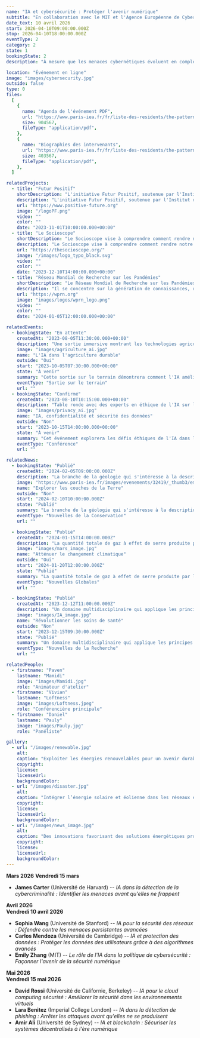 ```yaml
---
name: "IA et cybersécurité : Protéger l'avenir numérique"
subtitle: "En collaboration avec le MIT et l'Agence Européenne de Cybersécurité"
date_text: 10 avril 2026
start: 2026-04-10T09:00:00.000Z
stop: 2026-04-10T18:00:00.000Z
eventType: 2
category: 2
state: 1
bookingState: 2
description: "À mesure que les menaces cybernétiques évoluent en complexité, l'intelligence artificielle devient un outil essentiel pour renforcer la cybersécurité. Cet événement explorera comment l'IA est utilisée pour détecter, prévenir et répondre aux cyberattaques, et comment elle façonne l'avenir de la sécurité numérique. Les principaux intervenants incluent le Dr Michael Reynolds, expert en cybersécurité du MIT, et la Dr Leila Ahmed, spécialiste en sécurité basée sur l'IA à l'Agence Européenne de Cybersécurité. L'événement sera modéré par la Professeure Angela Liu, Directrice de la Recherche en Cybersécurité à l'Université d'Oxford."

location: "Événement en ligne"
image: "images/cybersecurity.jpg"
outside: false
type: 0
files:
  [
    {
      name: "Agenda de l'événement PDF",
      url: "https://www.paris-iea.fr/fr/liste-des-residents/the-pattern-theory-of-compassion",
      size: 904567,
      fileType: "application/pdf",
    },
    {
      name: "Biographies des intervenants",
      url: "https://www.paris-iea.fr/fr/liste-des-residents/the-pattern-theory-of-compassion",
      size: 403567,
      fileType: "application/pdf",
    },
  ]

relatedProjects:
  - title: "Futur Positif"
    shortDescription: "L'initiative Futur Positif, soutenue par l'Institut d'études avancées de Paris et la Fondation 2100"
    description: "L'initiative Futur Positif, soutenue par l'Institut d'études avancées de Paris et la Fondation 2100, vise à faire connaître les travaux de prospective."
    url: "https://www.positive-future.org"
    image: "/logoPF.png"
    video: ""
    color: ""
    date: "2023-11-01T10:00:00.000+00:00"
  - title: "Le Socioscope"
    shortDescription: "Le Socioscope vise à comprendre comment rendre notre monde plus durable, notamment en matière d'alimentation."
    description: "Le Socioscope vise à comprendre comment rendre notre monde plus durable, notamment en matière d'alimentation."
    url: "https://thesocioscope.org/"
    image: "/images/logo_typo_black.svg"
    video: ""
    color: ""
    date: "2023-12-10T14:00:00.000+00:00"
  - title: "Réseau Mondial de Recherche sur les Pandémies"
    shortDescription: "Le Réseau Mondial de Recherche sur les Pandémies (WPRN) se consacre à faciliter la collaboration internationale en matière de recherche sur les pandémies."
    description: "Il se concentre sur la génération de connaissances, de données et d'outils pouvant être partagés entre les nations pour mieux comprendre et combattre les pandémies. Grâce à des partenariats avec des institutions telles que l'Institut d'Études Avancées de Paris (Paris IAS), le WPRN réunit des experts de premier plan pour relever les défis complexes posés par les crises sanitaires mondiales."
    url: "https://wprn.org"
    image: "images/logos/wprn_logo.png"
    video: ""
    color: ""
    date: "2024-01-05T12:00:00.000+00:00"

relatedEvents:
  - bookingState: "En attente"
    createdAt: "2023-08-05T11:30:00.000+00:00"
    description: "Une sortie immersive montrant les technologies agricoles pilotées par l'IA"
    image: "images/agriculture_ai.jpg"
    name: "L'IA dans l'agriculture durable"
    outside: "Oui"
    start: "2023-10-05T07:30:00.000+00:00"
    state: "À venir"
    summary: "Cette sortie sur le terrain démontrera comment l'IA améliore l'agriculture de précision, la gestion de l'eau et la surveillance des cultures"
    eventType: "Sortie sur le terrain"
    url: ""
  - bookingState: "Confirmé"
    createdAt: "2023-08-10T10:15:00.000+00:00"
    description: "Table ronde avec des experts en éthique de l'IA sur la confidentialité et la sécurité à l'ère numérique"
    image: "images/privacy_ai.jpg"
    name: "IA, confidentialité et sécurité des données"
    outside: "Non"
    start: "2023-10-15T14:00:00.000+00:00"
    state: "À venir"
    summary: "Cet événement explorera les défis éthiques de l'IA dans la gestion des données personnelles et la garantie de la confidentialité sur les plateformes numériques"
    eventType: "Conférence"
    url: ""

relatedNews:
  - bookingState: "Publié"
    createdAt: "2024-02-05T09:00:00.000Z"
    description: "La branche de la géologie qui s'intéresse à la description et à la classification des roches."
    image: "https://www.paris-iea.fr/images/evenements/32419/_thumb3/emily-morter-8xaa0f9yqne-unsplash.jpg"
    name: "Explorer les couches de la Terre"
    outside: "Non"
    start: "2024-02-10T10:00:00.000Z"
    state: "Publié"
    summary: "La branche de la géologie qui s'intéresse à la description et à la classification des roches."
    eventType: "Nouvelles de la Conservation"
    url: ""

  - bookingState: "Publié"
    createdAt: "2024-01-15T14:00:00.000Z"
    description: "La quantité totale de gaz à effet de serre produite par les activités humaines, mesurée en équivalents dioxyde de carbone."
    image: "images/mars_image.jpg"
    name: "Atténuer le changement climatique"
    outside: "Oui"
    start: "2024-01-20T12:00:00.000Z"
    state: "Publié"
    summary: "La quantité totale de gaz à effet de serre produite par les activités humaines, mesurée en équivalents dioxyde de carbone."
    eventType: "Nouvelles Globales"
    url: ""

  - bookingState: "Publié"
    createdAt: "2023-12-12T11:00:00.000Z"
    description: "Un domaine multidisciplinaire qui applique les principes de l'ingénierie à la médecine et à la biologie à des fins de soins de santé."
    image: "images/IA_image.jpg"
    name: "Révolutionner les soins de santé"
    outside: "Non"
    start: "2023-12-15T09:30:00.000Z"
    state: "Publié"
    summary: "Un domaine multidisciplinaire qui applique les principes de l'ingénierie à la médecine et à la biologie à des fins de soins de santé."
    eventType: "Nouvelles de la Recherche"
    url: ""

relatedPeople:
  - firstname: "Paven"
    lastname: "Mamidi"
    image: "images/Mamidi.jpg"
    role: "Animateur d'atelier"
  - firstname: "Vivian"
    lastname: "Loftness"
    image: "images/Loftness.jpeg"
    role: "Conférencière principale"
  - firstname: "Daniel"
    lastname: "Pauly"
    image: "images/Pauly.jpg"
    role: "Panéliste"

gallery:
  - url: "/images/renewable.jpg"
    alt:
    caption: "Exploiter les énergies renouvelables pour un avenir durable"
    copyright:
    license:
    licenseUrl:
    backgroundColor:
  - url: "/images/disaster.jpg"
    alt:
    caption: "Intégrer l’énergie solaire et éolienne dans les réseaux énergétiques modernes"
    copyright:
    license:
    licenseUrl:
    backgroundColor:
  - url: "/images/news_image.jpg"
    alt:
    caption: "Des innovations favorisant des solutions énergétiques propres et renouvelables"
    copyright:
    license:
    licenseUrl:
    backgroundColor:
---
```


**Mars 2026**
**Vendredi 15 mars**

- **James Carter** (Université de Harvard) -- _IA dans la détection de la cybercriminalité : Identifier les menaces avant qu'elles ne frappent_

**Avril 2026**  
**Vendredi 10 avril 2026**

- **Sophia Wang** (Université de Stanford) -- _IA pour la sécurité des réseaux : Défendre contre les menaces persistantes avancées_
- **Carlos Mendoza** (Université de Cambridge) -- _IA et protection des données : Protéger les données des utilisateurs grâce à des algorithmes avancés_
- **Emily Zhang** (MIT) -- _Le rôle de l'IA dans la politique de cybersécurité : Façonner l'avenir de la sécurité numérique_

**Mai 2026**  
**Vendredi 15 mai 2026**

- **David Rossi** (Université de Californie, Berkeley) -- _IA pour le cloud computing sécurisé : Améliorer la sécurité dans les environnements virtuels_
- **Lara Benitez** (Imperial College London) -- _IA dans la détection de phishing : Arrêter les attaques avant qu'elles ne se produisent_
- **Amir Ali** (Université de Sydney) -- _IA et blockchain : Sécuriser les systèmes décentralisés à l'ère numérique_
